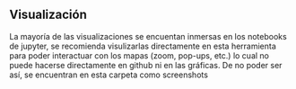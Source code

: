 ## Visualización

La mayoría de las visualizaciones se encuentan inmersas en los notebooks de jupyter, se recomienda visulizarlas directamente en esta herramienta para poder interactuar con los mapas (zoom, pop-ups, etc.) lo cual no puede hacerse directamente en github ni en las gráficas.
De no poder ser así, se encuentran en esta carpeta como screenshots

 